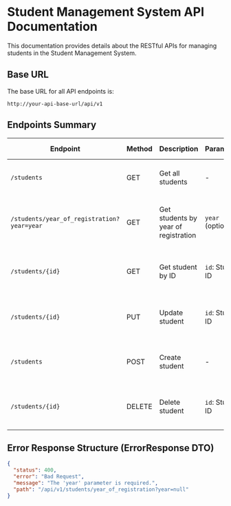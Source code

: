 # Student Management System API Documentation

This documentation provides details about the RESTful APIs for managing students in the Student Management System.

## Base URL

The base URL for all API endpoints is:


````
http://your-api-base-url/api/v1
````


## Endpoints Summary

| Endpoint                                     | Method | Description                                         | Parameters                                   | Request Body      | Response                                    | Error Handling                                           |
|----------------------------------------------|--------|-----------------------------------------------------|----------------------------------------------|-------------------|---------------------------------------------|-----------------------------------------------------------|
| `/students`                                  | GET    | Get all students                                   | -                                            | -                 | `200 OK`: List of Student objects           | -                                                         |
| `/students/year_of_registration?year=year`              | GET    | Get students by year of registration              | `year` (optional)                            | -                 | `200 OK`: List of Student objects           | `400 Bad Request`: ErrorResponse if 'year' is missing or invalid |
| `/students/{id}`                             | GET    | Get student by ID                                  | `id`: Student ID                            | -                 | `200 OK`: Student object                   | `404 Not Found`: ErrorResponse if student with ID doesn't exist |
| `/students/{id}`                             | PUT    | Update student                                    | `id`: Student ID                            | Student object    | `200 OK`: Updated Student object          | `404 Not Found`: ErrorResponse if student with ID doesn't exist |
| `/students`                                  | POST   | Create student                                    | -                                            | StudentDto object | `200 OK`: Created Student object          | `400 Bad Request`: Map of field errors if validation errors occur |
| `/students/{id}`                             | DELETE | Delete student                                    | `id`: Student ID                            | -                 | `200 OK`: Map indicating successful deletion | `404 Not Found`: ErrorResponse if student with ID doesn't exist |

## Error Response Structure (ErrorResponse DTO)

```json
{
  "status": 400,
  "error": "Bad Request",
  "message": "The 'year' parameter is required.",
  "path": "/api/v1/students/year_of_registration?year=null"
}

```


